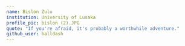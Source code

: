 ```yaml
---
name: Bislon Zulu
institution: University of Lusaka
profile_pic: bislon (2).JPG
quote: "If you're afraid, it's probably a worthwhile adventure."
github_user: balldash
---
```

